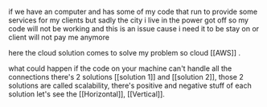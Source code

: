 if we have an computer and has some of my code that run to provide some services for my clients but sadly the city i live in the power got off so my code will not be working and this is an issue cause i need it to be stay on or client will not pay me anymore

here the cloud solution comes to solve my problem so cloud [[AWS]] .

what could happen if the code on your machine can't handle all the connections there's 2 solutions [[solution 1]] and [[solution 2]], those 2 solutions are called scalability, there's positive and negative stuff of each solution let's see the [[Horizontal]], [[Vertical]].